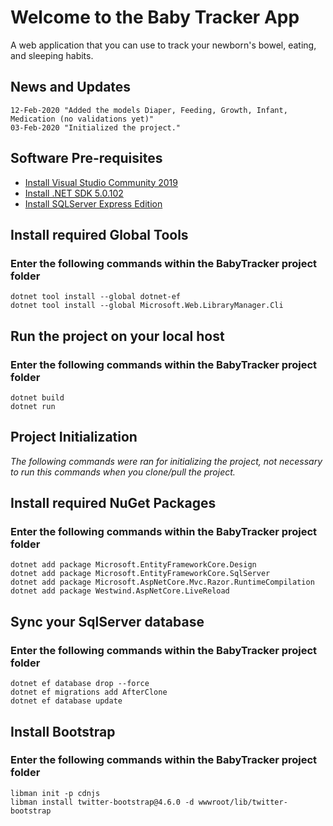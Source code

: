 # Welcome to the Baby Tracker App
A web application that you can use to track your newborn's bowel, eating, and sleeping habits.
## News and Updates
    12-Feb-2020 "Added the models Diaper, Feeding, Growth, Infant, Medication (no validations yet)"
    03-Feb-2020 "Initialized the project."

## Software Pre-requisites
- [Install Visual Studio Community 2019](https://visualstudio.microsoft.com/thank-you-downloading-visual-studio/?sku=Community&rel=16)
- [Install .NET SDK 5.0.102](https://dotnet.microsoft.com/download/dotnet/thank-you/sdk-5.0.102-windows-x64-installer)
- [Install SQLServer Express Edition](https://www.microsoft.com/en-in/sql-server/sql-server-downloads)

##  Install required Global Tools
### Enter the following commands within the BabyTracker project folder
    dotnet tool install --global dotnet-ef
    dotnet tool install --global Microsoft.Web.LibraryManager.Cli

## Run the project on your local host
### Enter the following commands within the BabyTracker project folder
    dotnet build
    dotnet run

    
## Project Initialization
*The following commands were ran for initializing the project, not necessary to run this commands when you clone/pull the project.*

## Install required NuGet Packages
### Enter the following commands within the BabyTracker project folder
    dotnet add package Microsoft.EntityFrameworkCore.Design
    dotnet add package Microsoft.EntityFrameworkCore.SqlServer
    dotnet add package Microsoft.AspNetCore.Mvc.Razor.RuntimeCompilation
    dotnet add package Westwind.AspNetCore.LiveReload

## Sync your SqlServer database
### Enter the following commands within the BabyTracker project folder
    dotnet ef database drop --force
    dotnet ef migrations add AfterClone
    dotnet ef database update

## Install Bootstrap
### Enter the following commands within the BabyTracker project folder
    libman init -p cdnjs
    libman install twitter-bootstrap@4.6.0 -d wwwroot/lib/twitter-bootstrap

